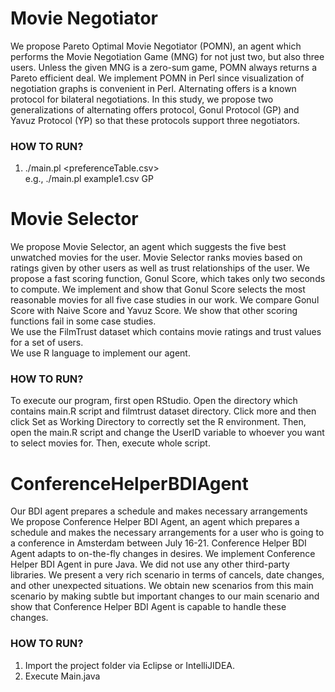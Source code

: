 # Movie Negotiator
We propose Pareto Optimal Movie Negotiator (POMN), an agent which performs the Movie Negotiation Game (MNG) for not just two, but also three users. Unless the given MNG is a zero-sum game, POMN always returns a Pareto efficient deal. We implement POMN in Perl since visualization of negotiation graphs is convenient in Perl. Alternating offers is a known protocol for bilateral negotiations. In this study, we propose two generalizations of alternating offers protocol, Gonul Protocol (GP) and Yavuz Protocol (YP) so that these protocols support three negotiators.

### HOW TO RUN?
1) ./main.pl <preferenceTable.csv> <protocol> </br>
e.g., ./main.pl example1.csv GP 

# Movie Selector
We propose Movie Selector, an agent which suggests the five best unwatched movies for the user. Movie Selector ranks movies based on ratings given by other users as well as trust relationships of the user. We propose a fast scoring function, Gonul Score, which takes only two seconds to compute. We implement and show that Gonul Score selects the most reasonable movies for all five case studies in our work. We compare Gonul Score with Naive Score and Yavuz Score. We show that other scoring functions fail in some case studies.<br>
We use the FilmTrust dataset which contains movie ratings and trust values for a set of users.<br>
We use R language to implement our agent.

### HOW TO RUN?
To execute our program, first open RStudio. Open the directory which contains main.R script and filmtrust dataset directory. Click more and then click Set as Working Directory to correctly set the R environment. Then, open the main.R script and change the UserID variable to whoever you want to select movies for. Then, execute whole script. 

# ConferenceHelperBDIAgent
Our BDI agent prepares a schedule and makes necessary arrangements <br>
We propose Conference Helper BDI Agent, an agent which prepares a schedule and makes the necessary arrangements for a user who is going to a conference in Amsterdam between July 16-21. Conference Helper BDI Agent adapts to on-the-fly changes in desires. We implement Conference Helper BDI Agent in pure Java. We did not use any other third-party libraries. We present a very rich scenario in terms of cancels, date changes, and other unexpected situations. We obtain new scenarios from this main scenario by making subtle but important changes to our main scenario and show that Conference Helper BDI Agent is capable to handle these changes.

### HOW TO RUN?
1) Import the project folder via Eclipse or IntelliJIDEA.
2) Execute Main.java
